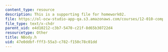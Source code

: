 ```yaml
---
content_type: resource
description: This is a supporting file for homework02.
file: https://ol-ocw-studio-app-qa.s3.amazonaws.com/courses/12-010-computational-methods-of-scientific-programming-fall-2011/47e0ddbffff355a3c782f150c78c01dd_NBody.h
file_type: text/x-chdr
parent_uid: e4d10212-c3b7-5470-c21f-8d65b30722d4
resourcetype: Other
title: NBody.h
uid: 47e0ddbf-fff3-55a3-c782-f150c78c01dd
---
```

